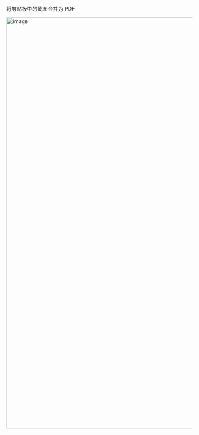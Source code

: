 将剪贴板中的截图合并为 PDF

<img width="1112" alt="image" src="https://github.com/user-attachments/assets/87d4c924-1a47-48f3-b459-5c555521bb79" />
